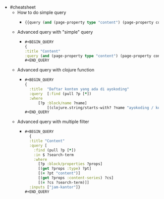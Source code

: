 - #cheatsheet
  - How to do simple query
    - ```clojure
      {{query (and (page-property type "content") (page-property content-series "Cerita Programmer"))}}
      ```
  - Advanced query with "simple" query
    - ```clojure
      #+BEGIN_QUERY
      {
      :title "Content"
      :query (and (page-property type "content") (page-property content-series "Jam Kantor"))}
      #+END_QUERY
      ```
  - Advanced query with clojure function
    - ```clojure
      #+BEGIN_QUERY
      {
      	:title 	"Daftar konten yang ada di ayokoding"
      	:query 	[:find (pull ?p [*])
      	:where
            [?p :block/name ?name]
      			[(clojure.string/starts-with? ?name "ayokoding / konten /")]]}
      #+END_QUERY
      ```
  - Advanced query with multiple filter
    - ```clojure
      #+BEGIN_QUERY
        {
        :title "Content"
        :query [
          :find (pull ?p [*])
          :in $ ?search-term
          :where
            [?p :block/properties ?props]
            [(get ?props :type) ?pt]
            [(= ?pt "content")]
            [(get ?props :content-series) ?cs]
            [(= ?cs ?search-term)]]
        :inputs ["jam-kantor"]}
      #+END_QUERY
      ```
